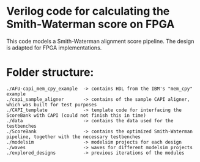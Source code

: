 # Verilog code for calculating the Smith-Waterman score on FPGA
This code models a Smith-Waterman alignment score pipeline. The design is adapted for FPGA implementations.

# Folder structure:

	./AFU-capi_mem_cpy_example 	-> contains HDL from the IBM's "mem_cpy" example
	./capi_sample_aligner 		-> contains of the sample CAPI aligner, which was built for test purposes
	./CAPI_template 			-> template code for interfacing the ScoreBank with CAPI (could not finish this in time)
	./data 						-> contains the data used for the testbenches
	./ScoreBank					-> contains the optimized Smith-Waterman pipeline, together with the necessary testbenches
	./modelsim					-> modelsim projects for each design
	./waves						-> waves for different modelsim	projects
	./explored_designs			-> previous iterations of the modules
	
